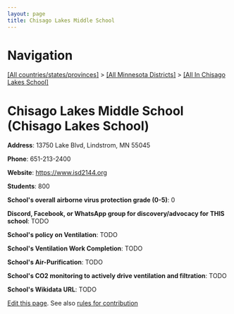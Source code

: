 ```yaml
---
layout: page
title: Chisago Lakes Middle School
---
```

# Navigation

[[All countries/states/provinces]](../../..) > [[All Minnesota Districts]](../..) > [[All In Chisago Lakes School]](..)

# Chisago Lakes Middle School (Chisago Lakes School)

**Address**: 13750 Lake Blvd, Lindstrom, MN 55045

**Phone**: 651-213-2400

**Website**: <https://www.isd2144.org>

**Students**: 800

**School's overall airborne virus protection grade (0-5)**: 0

**Discord, Facebook, or WhatsApp group for discovery/advocacy for THIS school**: TODO

**School's policy on Ventilation**: TODO

**School's Ventilation Work Completion**: TODO

**School's Air-Purification**: TODO

**School's CO2 monitoring to actively drive ventilation and filtration**: TODO

**School's Wikidata URL**: TODO


[Edit this page](https://github.com/ventilate-schools/MN/edit/main/./Chisago_Lakes_School/Chisago_Lakes_Middle_School.md). See also [rules for contribution](../../../contribution-rules/)